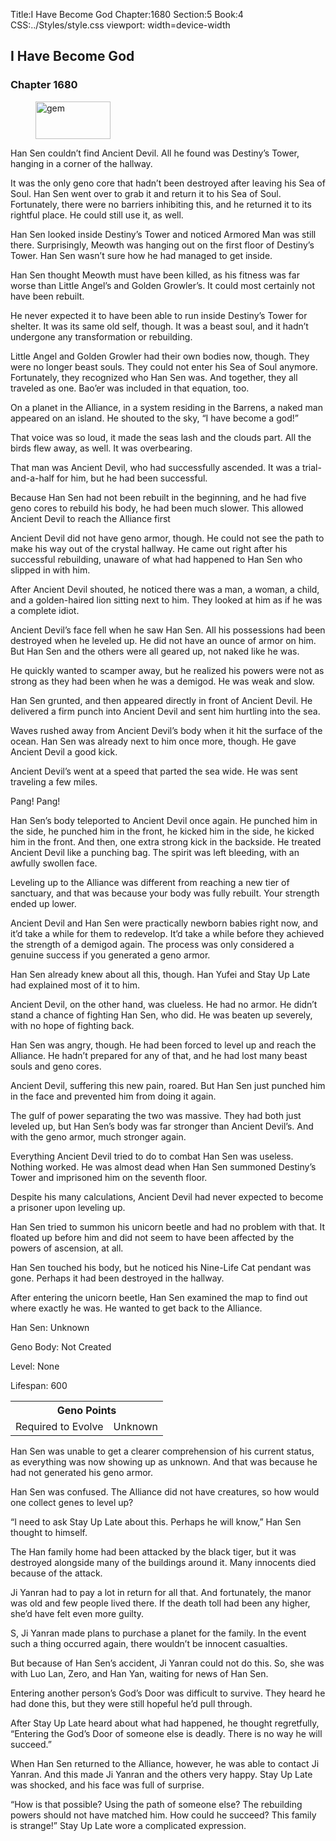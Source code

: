 Title:I Have Become God 
Chapter:1680 
Section:5 
Book:4 
CSS:../Styles/style.css 
viewport: width=device-width
  
## I Have Become God
### Chapter 1680
  
<figure>
	<img src="../Images/gem.gif" alt="gem" id="gem" width="120" height="60" />
</figure>
  

  
Han Sen couldn’t find Ancient Devil. All he found was Destiny’s Tower, hanging in a corner of the hallway.

It was the only geno core that hadn’t been destroyed after leaving his Sea of Soul. Han Sen went over to grab it and return it to his Sea of Soul. Fortunately, there were no barriers inhibiting this, and he returned it to its rightful place. He could still use it, as well.

Han Sen looked inside Destiny’s Tower and noticed Armored Man was still there. Surprisingly, Meowth was hanging out on the first floor of Destiny’s Tower. Han Sen wasn’t sure how he had managed to get inside.

Han Sen thought Meowth must have been killed, as his fitness was far worse than Little Angel’s and Golden Growler’s. It could most certainly not have been rebuilt.

He never expected it to have been able to run inside Destiny’s Tower for shelter. It was its same old self, though. It was a beast soul, and it hadn’t undergone any transformation or rebuilding.

Little Angel and Golden Growler had their own bodies now, though. They were no longer beast souls. They could not enter his Sea of Soul anymore. Fortunately, they recognized who Han Sen was. And together, they all traveled as one. Bao’er was included in that equation, too.

On a planet in the Alliance, in a system residing in the Barrens, a naked man appeared on an island. He shouted to the sky, “I have become a god!”

That voice was so loud, it made the seas lash and the clouds part. All the birds flew away, as well. It was overbearing.

That man was Ancient Devil, who had successfully ascended. It was a trial-and-a-half for him, but he had been successful.

Because Han Sen had not been rebuilt in the beginning, and he had five geno cores to rebuild his body, he had been much slower. This allowed Ancient Devil to reach the Alliance first

Ancient Devil did not have geno armor, though. He could not see the path to make his way out of the crystal hallway. He came out right after his successful rebuilding, unaware of what had happened to Han Sen who slipped in with him.

After Ancient Devil shouted, he noticed there was a man, a woman, a child, and a golden-haired lion sitting next to him. They looked at him as if he was a complete idiot.

Ancient Devil’s face fell when he saw Han Sen. All his possessions had been destroyed when he leveled up. He did not have an ounce of armor on him. But Han Sen and the others were all geared up, not naked like he was.

He quickly wanted to scamper away, but he realized his powers were not as strong as they had been when he was a demigod. He was weak and slow.

Han Sen grunted, and then appeared directly in front of Ancient Devil. He delivered a firm punch into Ancient Devil and sent him hurtling into the sea.

Waves rushed away from Ancient Devil’s body when it hit the surface of the ocean. Han Sen was already next to him once more, though. He gave Ancient Devil a good kick.

Ancient Devil’s went at a speed that parted the sea wide. He was sent traveling a few miles.

Pang! Pang!

Han Sen’s body teleported to Ancient Devil once again. He punched him in the side, he punched him in the front, he kicked him in the side, he kicked him in the front. And then, one extra strong kick in the backside. He treated Ancient Devil like a punching bag. The spirit was left bleeding, with an awfully swollen face.

Leveling up to the Alliance was different from reaching a new tier of sanctuary, and that was because your body was fully rebuilt. Your strength ended up lower.

Ancient Devil and Han Sen were practically newborn babies right now, and it’d take a while for them to redevelop. It’d take a while before they achieved the strength of a demigod again. The process was only considered a genuine success if you generated a geno armor.

Han Sen already knew about all this, though. Han Yufei and Stay Up Late had explained most of it to him.

Ancient Devil, on the other hand, was clueless. He had no armor. He didn’t stand a chance of fighting Han Sen, who did. He was beaten up severely, with no hope of fighting back.

Han Sen was angry, though. He had been forced to level up and reach the Alliance. He hadn’t prepared for any of that, and he had lost many beast souls and geno cores.

Ancient Devil, suffering this new pain, roared. But Han Sen just punched him in the face and prevented him from doing it again.

The gulf of power separating the two was massive. They had both just leveled up, but Han Sen’s body was far stronger than Ancient Devil’s. And with the geno armor, much stronger again.

Everything Ancient Devil tried to do to combat Han Sen was useless. Nothing worked. He was almost dead when Han Sen summoned Destiny’s Tower and imprisoned him on the seventh floor.

Despite his many calculations, Ancient Devil had never expected to become a prisoner upon leveling up.

Han Sen tried to summon his unicorn beetle and had no problem with that. It floated up before him and did not seem to have been affected by the powers of ascension, at all.

Han Sen touched his body, but he noticed his Nine-Life Cat pendant was gone. Perhaps it had been destroyed in the hallway.

After entering the unicorn beetle, Han Sen examined the map to find out where exactly he was. He wanted to get back to the Alliance.

Han Sen: Unknown

Geno Body: Not Created

Level: None

Lifespan: 600

<table class="geno-r">
	<tr>
		<th colspan="2">Geno Points</th>
	</tr><tr>
		<td>Required to Evolve</td>
		<td>Unknown</td>
	</tr>
</table>
<!-- Geno Body Evolution Requirement: Unknown -->


Han Sen was unable to get a clearer comprehension of his current status, as everything was now showing up as unknown. And that was because he had not generated his geno armor.

Han Sen was confused. The Alliance did not have creatures, so how would one collect genes to level up?

“I need to ask Stay Up Late about this. Perhaps he will know,” Han Sen thought to himself.

The Han family home had been attacked by the black tiger, but it was destroyed alongside many of the buildings around it. Many innocents died because of the attack.

Ji Yanran had to pay a lot in return for all that. And fortunately, the manor was old and few people lived there. If the death toll had been any higher, she’d have felt even more guilty.

S, Ji Yanran made plans to purchase a planet for the family. In the event such a thing occurred again, there wouldn’t be innocent casualties.

But because of Han Sen’s accident, Ji Yanran could not do this. So, she was with Luo Lan, Zero, and Han Yan, waiting for news of Han Sen.

Entering another person’s God’s Door was difficult to survive. They heard he had done this, but they were still hopeful he’d pull through.

After Stay Up Late heard about what had happened, he thought regretfully, “Entering the God’s Door of someone else is deadly. There is no way he will succeed.”

When Han Sen returned to the Alliance, however, he was able to contact Ji Yanran. And this made Ji Yanran and the others very happy. Stay Up Late was shocked, and his face was full of surprise.

“How is that possible? Using the path of someone else? The rebuilding powers should not have matched him. How could he succeed? This family is strange!” Stay Up Late wore a complicated expression.